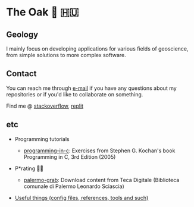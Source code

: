 # The Oak :deciduous_tree: :hungary:

## Geology

I mainly focus on developing applications for various fields of geoscience, from simple solutions to more complex software.

## Contact

You can reach me through [e-mail](mailto:gaaldavid[at]tuta.io?subject=[GitHub]%20general%20question) if you have any questions about my repositories or if you'd like to collaborate on something.

Find me @ [stackoverflow](https://stackoverflow.com/users/19555447/gaaldavid), [replit](https://replit.com/@gaaldvd)

## etc

- Programming tutorials
  - [programming-in-c](https://github.com/gaaldvd/programming-in-c): Exercises from Stephen G. Kochan's book Programming in C, 3rd Edition (2005)


- P*rating :pirate_flag:
  - [palermo-grab](https://github.com/gaaldvd/palermo-grab): Download content from Teca Digitale (Biblioteca comunale di Palermo Leonardo Sciascia)


- [Useful things (config files, references, tools and such)](useful.md)
